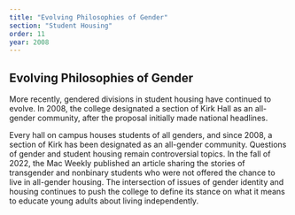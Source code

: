```yaml
---
title: "Evolving Philosophies of Gender"
section: "Student Housing"
order: 11
year: 2008
---
```

## Evolving Philosophies of Gender

More recently, gendered divisions in student housing have continued to evolve. In 2008, the college designated a section of Kirk Hall as an all-gender community, after the proposal initially made national headlines.

Every hall on campus houses students of all genders, and since 2008, a section of Kirk has been designated as an all-gender community. Questions of gender and student housing remain controversial topics. In the fall of 2022, the Mac Weekly published an article sharing the stories of transgender and nonbinary students who were not offered the chance to live in all-gender housing. The intersection of issues of gender identity and housing continues to push the college to define its stance on what it means to educate young adults about living independently. 
 
